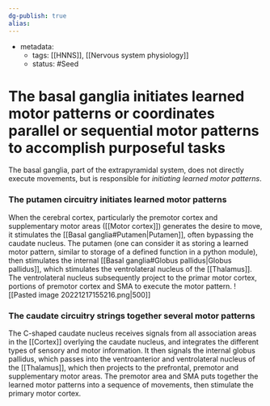 ```yaml
---
dg-publish: true
alias:
---
```

- metadata:
	- tags: [[HNNS]], [[Nervous system physiology]]
	- status: #Seed 
# The basal ganglia initiates learned motor patterns or coordinates parallel or sequential motor patterns to accomplish purposeful tasks
The basal ganglia, part of the extrapyramidal system, does not directly execute movements, but is responsible for *initiating learned motor patterns*.
### The putamen circuitry initiates learned motor patterns
When the cerebral cortex, particularly the premotor cortex and supplementary motor areas ([[Motor cortex]]) generates the desire to move, it stimulates the [[Basal ganglia#Putamen|Putamen]], often bypassing the caudate nucleus.
The putamen (one can consider it as storing a learned motor pattern, similar to storage of a defined function in a python module), then stimulates the internal [[Basal ganglia#Globus pallidus|Globus pallidus]], which stimulates the ventrolateral nucleus of the [[Thalamus]].
The ventrolateral nucleus subsequently project to the primar motor cortex, portions of premotor cortex and SMA to execute the motor pattern.
![[Pasted image 20221217155216.png|500]]
### The caudate circuitry strings together several motor patterns
The C-shaped caudate nucleus receives signals from all association areas in the [[Cortex]] overlying the caudate nucleus, and integrates the different types of sensory and motor information.
It then signals the internal globus pallidus, which passes into the ventroanterior and ventrolateral nucleus of the [[Thalamus]], which then projects to the prefrontal, premotor and supplementary motor areas.
The premotor area and SMA puts together the learned motor patterns into a sequence of movements, then stimulate the primary motor cortex.